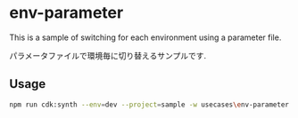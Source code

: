 # env-parameter

This is a sample of switching for each environment using a parameter file.

パラメータファイルで環境毎に切り替えるサンプルです.

## Usage

```sh
npm run cdk:synth --env=dev --project=sample -w usecases\env-parameter
```